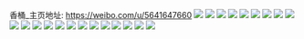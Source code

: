 香桶_主页地址: https://weibo.com/u/5641647660 
![](https://wx4.sinaimg.cn/mw2000/0069NMh6gy1h94lyxqjn1j31541ikqt3.jpg) 
![](https://wx4.sinaimg.cn/mw2000/0069NMh6gy1h94lyw0uryj30zb0tz496.jpg) 
![](https://wx4.sinaimg.cn/mw2000/0069NMh6gy1h94lywvoetj30w11fy1f7.jpg) 
![](https://wx4.sinaimg.cn/mw2000/0069NMh6gy1h94lz0zoqpj31900u01gn.jpg) 
![](https://wx4.sinaimg.cn/mw2000/0069NMh6gy1h94lyzgvhyj333z2bze83.jpg) 
![](https://wx4.sinaimg.cn/mw2000/0069NMh6gy1h94lz1u64hj30y80mtqij.jpg) 
![](https://wx4.sinaimg.cn/mw2000/0069NMh6ly1h6toi92wblj323r23rb2a.jpg) 
![](https://wx4.sinaimg.cn/mw2000/0069NMh6ly1h4v6bzhg3wj32c03401ip.jpg) 
![](https://wx4.sinaimg.cn/mw2000/0069NMh6ly1h4v6byjpx1j33402c0txt.jpg) 
![](https://wx4.sinaimg.cn/mw2000/0069NMh6ly1h4v6bxgi2kj32c033z7wi.jpg) 
![](https://wx4.sinaimg.cn/mw2000/0069NMh6ly1h4lr4nx05aj30u00ux0yp.jpg) 
![](https://wx4.sinaimg.cn/mw2000/0069NMh6ly1h3luxsyuctj30u007wgma.jpg) 
![](https://wx4.sinaimg.cn/mw2000/0069NMh6ly1h3g811gx0vj31k00t57iv.jpg) 
![](https://wx4.sinaimg.cn/mw2000/0069NMh6ly1gxt9ivgrmdj31sy0u078h.jpg) 
![](https://wx4.sinaimg.cn/mw2000/0069NMh6ly1gxt9ix050wj31sy0u0gql.jpg) 
![](https://wx4.sinaimg.cn/mw2000/0069NMh6ly1gxt9ixq44gj30u01sydi9.jpg) 
![](https://wx4.sinaimg.cn/mw2000/0069NMh6ly1gxt9jizkyij31sy0u00wz.jpg) 
![](https://wx4.sinaimg.cn/mw2000/0069NMh6ly1gxt9jkreftj31sy0u0gq0.jpg) 
![](https://wx4.sinaimg.cn/mw2000/0069NMh6ly1gxt9it4ubfj31sy0u0dkb.jpg) 
![](https://wx4.sinaimg.cn/mw2000/0069NMh6ly1gxt9jmkcopj31sy0u0goc.jpg) 
![](https://wx4.sinaimg.cn/mw2000/0069NMh6ly1gxt9jnwlc0j31sy0u0tbv.jpg) 
![](https://wx4.sinaimg.cn/mw2000/0069NMh6ly1gt5on03hzlj32c0340npd.jpg) 
